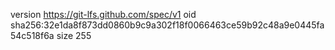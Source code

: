 version https://git-lfs.github.com/spec/v1
oid sha256:32e1da8f873dd0860b9c9a302f18f0066463ce59b92c48a9e0445fa54c518f6a
size 255
